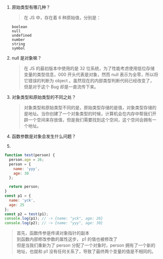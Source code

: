 1.  原始类型有哪几种？

    > 在 JS 中，存在着 6 种原始值，分别是：

        boolean
        null
        undefined
        number
        string
        symbol

2.  null 是对象嘛？

    > 在 JS 的最初版本中使用的是 32 位系统，为了性能考虑使用低位存储变量的类型信息，000 开头代表是对象，然而 null 表示为全零，所以将它错误的判断为 object 。虽然现在的内部类型判断代码已经改变了，但是对于这个 Bug 却是一直流传下来。

3.  对象类型和原始类型的不同之处？

    > 对象类型和原始类型不同的是，原始类型存储的是值，对象类型存储的是地址。当你创建了一个对象类型的时候，计算机会在内存中帮我们开辟一个空间来存放值，但是我们需要找到这个空间，这个空间会拥有一个地址。

4.  函数参数是对象会发生什么问题？
5.

```js
function test(person) {
  person.age = 26;
  person = {
    name: 'yyy',
    age: 30
  };

  return person;
}
const p1 = {
  name: 'yck',
  age: 25
};
const p2 = test(p1);
console.log(p1); // -> {name: "yck", age: 26}
console.log(p2); // -> {name: "yyy", age: 30}
```

> 首先，函数传参是传递对象指针的副本  
> 到函数内部修改参数的属性这步， p1 的值也被修改了  
> 但是当我们重新为了 person 分配了一个对象时，person 拥有了一个新的地址，也就和 p1 没有任何关系了，导致了最终两个变量的值是不相同的。
